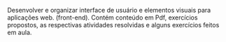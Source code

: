 Desenvolver e organizar interface de usuário e elementos visuais para aplicações web. (front-end).
Contém conteúdo em Pdf, exercícios propostos, as respectivas atividades resolvidas e alguns exercícios feitos em aula.
